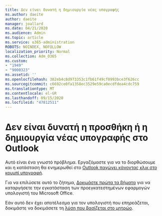 ```yaml
---
title: Δεν είναι δυνατή η δημιουργία νέας υπογραφής
ms.author: daeite
author: daeite
manager: joallard
ms.date: 04/21/2020
ms.audience: Admin
ms.topic: article
ms.service: o365-administration
ROBOTS: NOINDEX, NOFOLLOW
localization_priority: Normal
ms.collection: Adm_O365
ms.custom:
- "1949"
- "9000323"
ms.assetid: ''
ms.openlocfilehash: 382eb4c8d973353c1fb61f49cf0993bce3f626cc
ms.sourcegitcommit: c6692ce0fa1358ec3529e59ca0ecdfdea4cdc759
ms.translationtype: MT
ms.contentlocale: el-GR
ms.lasthandoff: 09/15/2020
ms.locfileid: "47812511"
---
```

# <a name="cannot-add-or-create-a-new-signature-in-outlook"></a>Δεν είναι δυνατή η προσθήκη ή η δημιουργία νέας υπογραφής στο Outlook

Αυτό είναι ένα γνωστό πρόβλημα. Εργαζόμαστε για να το διορθώσουμε και η κατάσταση θα ενημερωθεί στο [Outlook παγώνει κάνοντας κλικ στο κουμπί υπογραφή](https://support.office.com/article/c70b36c2-66ca-401c-ab45-f29a46495d02).

Για να επιλύσετε αυτό το ζήτημα, [Δοκιμάστε πρώτα τα βήματα](https://support.office.com/article/c70b36c2-66ca-401c-ab45-f29a46495d02) για να καταργήσετε την εγκατάσταση των προεγκατεστημένων εφαρμογών υπολογιστή του Microsoft Office. 

Εάν αυτό δεν έχει αποτέλεσμα για τον υπολογιστή που επηρεάζεται, δοκιμάστε να δοκιμάσετε τη [λύση που βασίζεται στο μητρώο](https://support.office.com/article/c70b36c2-66ca-401c-ab45-f29a46495d02).